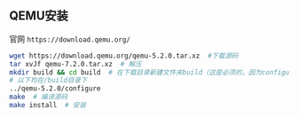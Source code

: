 ## QEMU安装

官网 `https://download.qemu.org/`
```bash
wget https://download.qemu.org/qemu-5.2.0.tar.xz  #下载源码
tar xvJf qemu-7.2.0.tar.xz  # 解压
mkdir build && cd build  # 在下载目录新建文件夹build（这是必须的，因为configure命令必须在build文件夹下执行）
# 以下均在/build目录下
../qemu-5.2.0/configure
make  # 编译源码
make install  # 安装
```